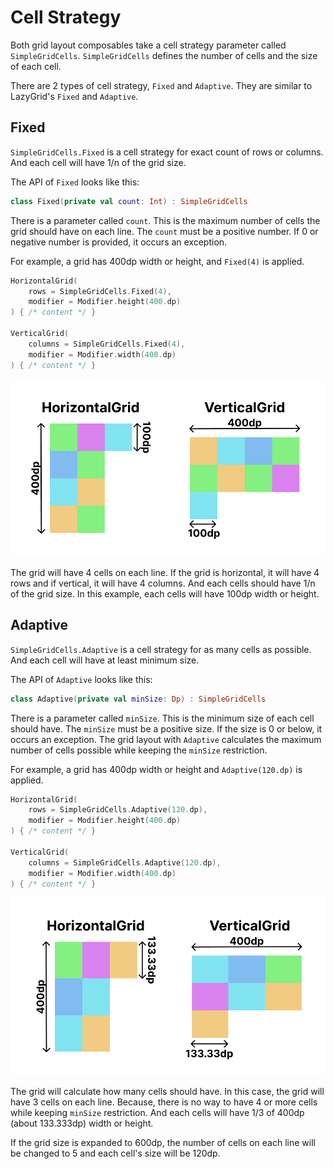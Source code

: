 # Cell Strategy

Both grid layout composables take a cell strategy parameter called `SimpleGridCells`.
`SimpleGridCells` defines the number of cells and the size of each cell.

There are 2 types of cell strategy, `Fixed` and `Adaptive`.
They are similar to LazyGrid's `Fixed` and `Adaptive`.

## Fixed

`SimpleGridCells.Fixed` is a cell strategy for exact count of rows or columns.
And each cell will have 1/n of the grid size.

The API of `Fixed` looks like this:

```kotlin
class Fixed(private val count: Int) : SimpleGridCells
```

There is a parameter called `count`. This is the maximum number of cells the grid should have on
each line. The `count` must be a positive number. If 0 or negative number is provided, it occurs
an exception.

For example, a grid has 400dp width or height, and `Fixed(4)` is applied.

```kotlin
HorizontalGrid(
    rows = SimpleGridCells.Fixed(4),
    modifier = Modifier.height(400.dp)
) { /* content */ }

VerticalGrid(
    columns = SimpleGridCells.Fixed(4),
    modifier = Modifier.width(400.dp)
) { /* content */ }
```

![fixed-example](./images/fixed-example.png)

The grid will have 4 cells on each line.
If the grid is horizontal, it will have 4 rows and if vertical, it will have 4 columns.
And each cells should have 1/n of the grid size.
In this example, each cells will have 100dp width or height.

## Adaptive

`SimpleGridCells.Adaptive` is a cell strategy for as many cells as possible.
And each cell will have at least minimum size.

The API of `Adaptive` looks like this:

```kotlin
class Adaptive(private val minSize: Dp) : SimpleGridCells
```

There is a parameter called `minSize`. This is the minimum size of each cell should have.
The `minSize` must be a positive size. If the size is 0 or below, it occurs an exception.
The grid layout with `Adaptive` calculates the maximum number of cells possible while keeping
the `minSize` restriction.

For example, a grid has 400dp width or height and `Adaptive(120.dp)` is applied.

```kotlin
HorizontalGrid(
    rows = SimpleGridCells.Adaptive(120.dp),
    modifier = Modifier.height(400.dp)
) { /* content */ }

VerticalGrid(
    columns = SimpleGridCells.Adaptive(120.dp),
    modifier = Modifier.width(400.dp)
) { /* content */ }
```

![adaptive-example](./images/adaptive-example.png)

The grid will calculate how many cells should have.
In this case, the grid will have 3 cells on each line.
Because, there is no way to have 4 or more cells while keeping `minSize` restriction.
And each cells will have 1/3 of 400dp (about 133.333dp) width or height.

If the grid size is expanded to 600dp, the number of cells on each line will be changed to 5
and each cell's size will be 120dp.
